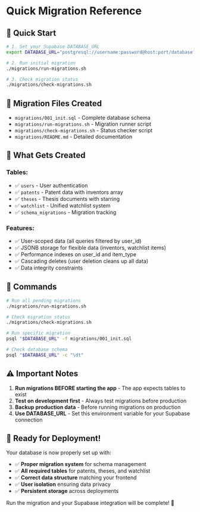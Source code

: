 # Quick Migration Reference

## 🚀 Quick Start

```bash
# 1. Set your Supabase DATABASE_URL
export DATABASE_URL="postgresql://username:password@host:port/database?sslmode=require"

# 2. Run initial migration
./migrations/run-migrations.sh

# 3. Check migration status
./migrations/check-migrations.sh
```

## 📁 Migration Files Created

- `migrations/001_init.sql` - Complete database schema
- `migrations/run-migrations.sh` - Migration runner script
- `migrations/check-migrations.sh` - Status checker script
- `migrations/README.md` - Detailed documentation

## 🎯 What Gets Created

### Tables:
- ✅ `users` - User authentication
- ✅ `patents` - Patent data with inventors array
- ✅ `theses` - Thesis documents with starring
- ✅ `watchlist` - Unified watchlist system
- ✅ `schema_migrations` - Migration tracking

### Features:
- ✅ User-scoped data (all queries filtered by user_id)
- ✅ JSONB storage for flexible data (inventors, watchlist items)
- ✅ Performance indexes on user_id and item_type
- ✅ Cascading deletes (user deletion cleans up all data)
- ✅ Data integrity constraints

## 🔧 Commands

```bash
# Run all pending migrations
./migrations/run-migrations.sh

# Check migration status
./migrations/check-migrations.sh

# Run specific migration
psql "$DATABASE_URL" -f migrations/001_init.sql

# Check database schema
psql "$DATABASE_URL" -c "\dt"
```

## ⚠️ Important Notes

1. **Run migrations BEFORE starting the app** - The app expects tables to exist
2. **Test on development first** - Always test migrations before production
3. **Backup production data** - Before running migrations on production
4. **Use DATABASE_URL** - Set this environment variable for your Supabase connection

## 🎉 Ready for Deployment!

Your database is now properly set up with:
- ✅ **Proper migration system** for schema management
- ✅ **All required tables** for patents, theses, and watchlist
- ✅ **Correct data structure** matching your frontend
- ✅ **User isolation** ensuring data privacy
- ✅ **Persistent storage** across deployments

Run the migration and your Supabase integration will be complete! 🚀
